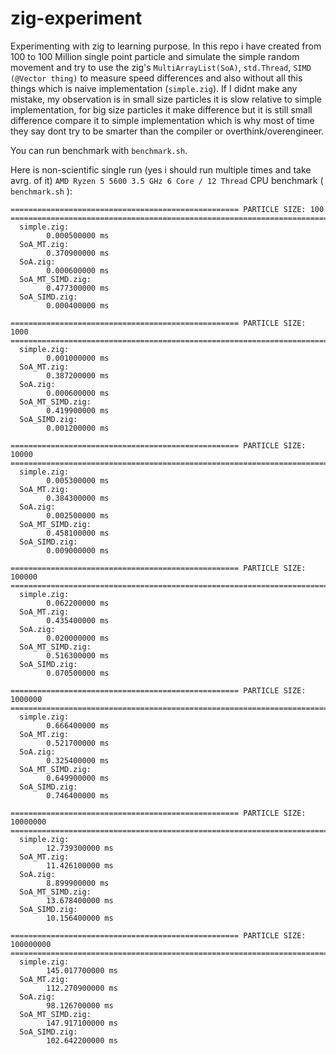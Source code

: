 # zig-experiment
Experimenting with zig to learning purpose. In this repo i have created from 100 to 100 Million single point particle and simulate the simple random movement and try to use the zig's `MultiArrayList(SoA)`, `std.Thread`, `SIMD (@Vector thing)` to measure speed differences and also without all this things which is naive implementation (`simple.zig`). If I didnt make any mistake, my observation is in small size particles it is slow relative to simple implementation, for big size particles it make difference but it is still small difference compare it to simple implementation which is why most of time they say dont try to be smarter than the compiler or overthink/overengineer.

You can run benchmark with `benchmark.sh`.

Here is non-scientific single run (yes i should run multiple times and take avrg. of it) `AMD Ryzen 5 5600 3.5 GHz 6 Core / 12 Thread` CPU benchmark ( `benchmark.sh` ):
```
=================================================== PARTICLE SIZE: 100   =======================================================================
  simple.zig:
        0.000500000 ms
  SoA_MT.zig:
        0.370900000 ms
  SoA.zig:
        0.000600000 ms
  SoA_MT_SIMD.zig:
        0.477300000 ms
  SoA_SIMD.zig:
        0.000400000 ms

=================================================== PARTICLE SIZE: 1000   =======================================================================
  simple.zig:
        0.001000000 ms
  SoA_MT.zig:
        0.387200000 ms
  SoA.zig:
        0.000600000 ms
  SoA_MT_SIMD.zig:
        0.419900000 ms
  SoA_SIMD.zig:
        0.001200000 ms

=================================================== PARTICLE SIZE: 10000   =======================================================================
  simple.zig:
        0.005300000 ms
  SoA_MT.zig:
        0.384300000 ms
  SoA.zig:
        0.002500000 ms
  SoA_MT_SIMD.zig:
        0.458100000 ms
  SoA_SIMD.zig:
        0.009000000 ms

=================================================== PARTICLE SIZE: 100000   =======================================================================
  simple.zig:
        0.062200000 ms
  SoA_MT.zig:
        0.435400000 ms
  SoA.zig:
        0.020000000 ms
  SoA_MT_SIMD.zig:
        0.516300000 ms
  SoA_SIMD.zig:
        0.070500000 ms

=================================================== PARTICLE SIZE: 1000000   =======================================================================
  simple.zig:
        0.666400000 ms
  SoA_MT.zig:
        0.521700000 ms
  SoA.zig:
        0.325400000 ms
  SoA_MT_SIMD.zig:
        0.649900000 ms
  SoA_SIMD.zig:
        0.746400000 ms

=================================================== PARTICLE SIZE: 10000000   =======================================================================
  simple.zig:
        12.739300000 ms
  SoA_MT.zig:
        11.426100000 ms
  SoA.zig:
        8.899900000 ms
  SoA_MT_SIMD.zig:
        13.678400000 ms
  SoA_SIMD.zig:
        10.156400000 ms

=================================================== PARTICLE SIZE: 100000000   =======================================================================
  simple.zig:
        145.017700000 ms
  SoA_MT.zig:
        112.270900000 ms
  SoA.zig:
        98.126700000 ms
  SoA_MT_SIMD.zig:
        147.917100000 ms
  SoA_SIMD.zig:
        102.642200000 ms

```
